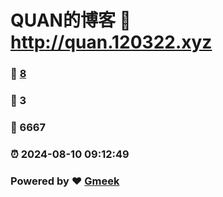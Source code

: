 # QUAN的博客 :link: http://quan.120322.xyz 
### :page_facing_up: [8](http://quan.120322.xyz/tag.html) 
### :speech_balloon: 3 
### :hibiscus: 6667 
### :alarm_clock: 2024-08-10 09:12:49 
### Powered by :heart: [Gmeek](https://github.com/Meekdai/Gmeek)
